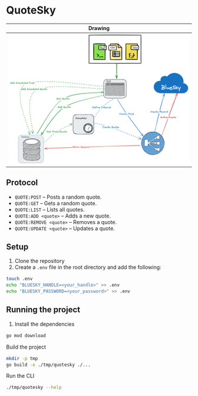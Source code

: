 # QuoteSky

| Drawing |
| --- |
| ![drawing of bot](./assets/bskybot.excalidraw.png) |

## Protocol

- `QUOTE:POST` – Posts a random quote.
- `QUOTE:GET` – Gets a random quote.
- `QUOTE:LIST` – Lists all quotes.
- `QUOTE:ADD <quote>` – Adds a new quote.
- `QUOTE:REMOVE <quote>` – Removes a quote.
- `QUOTE:UPDATE <quote>` – Updates a quote.

## Setup

1. Clone the repository
2. Create a `.env` file in the root directory and add the following:

```bash
touch .env
echo "BLUESKY_HANDLE=<your_handle>" >> .env
echo "BLUESKY_PASSWORD=<your_password>" >> .env
```

## Running the project

1. Install the dependencies

```bash
go mod download
```

Build the project

```bash
mkdir -p tmp
go build -o ./tmp/quotesky ./...
```

Run the CLI

```bash
./tmp/quotesky --help
```
